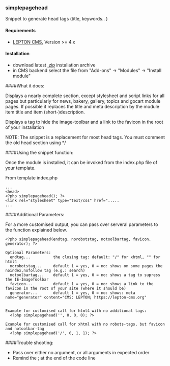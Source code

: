 ### simplepagehead

Snippet to generate head tags (title, keywords.. )

#### Requirements

* [LEPTON CMS][1], Version >= 4.x

#### Installation

* download latest [.zip][2] installation archive
* in CMS backend select the file from "Add-ons" -> "Modules" -> "Install module"

####What it does:

Displays a nearly complete <head> section, except stylesheet and script links
for all pages but particularly for news, bakery, gallery, topics and gocart module pages.
If possible it replaces the title and meta description by the module item title and item (short-)description. 

Displays a tag to hide the image-toolbar and a link to the favicon in the root of your installation

NOTE: The snippet is a replacement for most head tags.
You must comment the old head section using <!-- ... --> */

####Using the snippet function:

Once the module is installed, it can be invoked from the index.php file of your template.

From template index.php
```
...
<head>
<?php simplepagehead(); ?>
<link rel="stylesheet" type="text/css" href=".....
...
```
####Additional Parameters:

For a more customised output, you can pass over serveral parameters to the function explained below.
```
<?php simplepagehead(endtag, norobotstag, notoolbartag, favicon, generator); ?>

Optional Parameters:
  endtag...          the closing tag: default: "/" for xhtml, "" for html4
  norobotstag...     default 1 = yes, 0 = no: shows on some pages the noindex,nofollow tag (e.g.: search)
  notoolbartag...    default 1 = yes, 0 = no: shows a tag to supress the IE-ImageToolbar
  favicon...         default 1 = yes, 0 = no: shows a link to the favicon in the root of your site (where it should be)
  generator...		 default 1 = yes, 0 = no: shows: meta name="generator" content="CMS: LEPTON; https://lepton-cms.org"
 

Example for customised call for html4 with no additional tags:
  <?php simplepagehead('', 0, 0, 0); ?>

Example for customised call for xhtml with no robots-tags, but favicon and notoolbar-tag
  <?php simplepagehead('/', 0, 1, 1); ?>
```
  ####Trouble shooting:
  
 - Pass over either no argument, or all arguments in expected order
 - Remind the ; at the end of the code line  
  
  

[1]: http://lepton-cms.org "LEPTON CMS"
[2]: http://www.lepton-cms.com/lepador/snippets/simplepagehead.php
